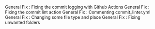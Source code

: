 General Fix : Fixing the commit logging with Github Actions
General Fix : Fixing the commit lint action
General Fix : Commenting commit_linter.yml
General Fix : Changing some file type and place
General Fix : Fixing unwanted folders

